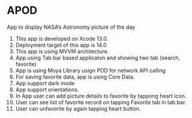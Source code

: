 # APOD
App to display NASA’s Astronomy picture of the day

1) This app is developed on Xcode 13.0.
2) Deployment target of this app is 14.0
3) This app is using MVVM architecture.
4) App using Tab bar based applicaton and showing two tab (search, favorite)
5) App is using Moya Library usign POD for network API calling
6) For saving favorite data, app is using Core Data.
7) App support dark mode
8) App support orientations.
9) In App user can add picture details to favorite by tappong heart icon.
10) User can see list of favorite record on tapping Favorite tab in tab bar.
11) User can unfavorite by again tapping heart button.
